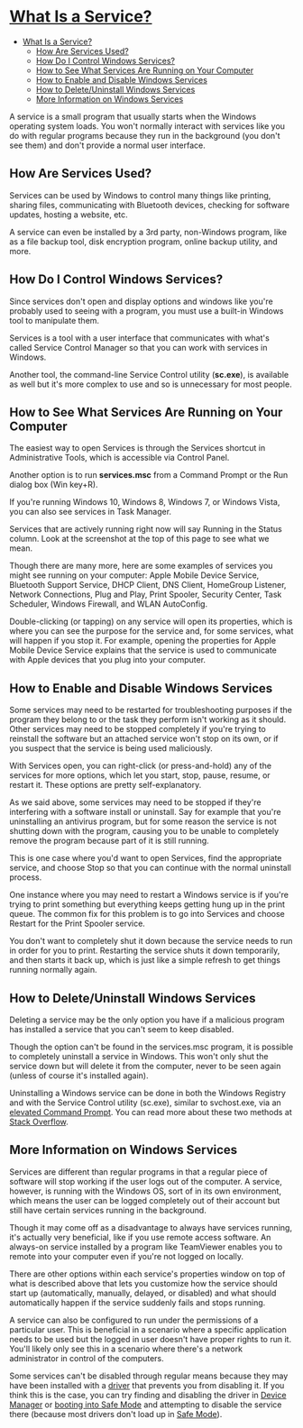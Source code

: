 # [What Is a Service?](https://www.lifewire.com/what-is-a-service-4107276)

- [What Is a Service?](#what-is-a-service)
  - [How Are Services Used?](#how-are-services-used)
  - [How Do I Control Windows Services?](#how-do-i-control-windows-services)
  - [How to See What Services Are Running on Your Computer](#how-to-see-what-services-are-running-on-your-computer)
  - [How to Enable and Disable Windows Services](#how-to-enable-and-disable-windows-services)
  - [How to Delete/Uninstall Windows Services](#how-to-deleteuninstall-windows-services)
  - [More Information on Windows Services](#more-information-on-windows-services)

A service is a small program that usually starts when the Windows operating system loads. You won't normally interact with services like you do with regular programs because they run in the background (you don't see them) and don't provide a normal user interface.

## How Are Services Used?

Services can be used by Windows to control many things like printing, sharing files, communicating with Bluetooth devices, checking for software updates, hosting a website, etc.

A service can even be installed by a 3rd party, non-Windows program, like as a file backup tool, disk encryption program, online backup utility, and more.

## How Do I Control Windows Services?

Since services don't open and display options and windows like you're probably used to seeing with a program, you must use a built-in Windows tool to manipulate them.

Services is a tool with a user interface that communicates with what's called Service Control Manager so that you can work with services in Windows.

Another tool, the command-line Service Control utility (**sc.exe**), is available as well but it's more complex to use and so is unnecessary for most people.

## How to See What Services Are Running on Your Computer

The easiest way to open Services is through the Services shortcut in Administrative Tools, which is accessible via Control Panel.

Another option is to run **services.msc** from a Command Prompt or the Run dialog box (Win key+R).

If you're running Windows 10, Windows 8, Windows 7, or Windows Vista, you can also see services in Task Manager.

Services that are actively running right now will say Running in the Status column. Look at the screenshot at the top of this page to see what we mean.

Though there are many more, here are some examples of services you might see running on your computer: Apple Mobile Device Service, Bluetooth Support Service, DHCP Client, DNS Client, HomeGroup Listener, Network Connections, Plug and Play, Print Spooler, Security Center, Task Scheduler, Windows Firewall, and WLAN AutoConfig.

Double-clicking (or tapping) on any service will open its properties, which is where you can see the purpose for the service and, for some services, what will happen if you stop it. For example, opening the properties for Apple Mobile Device Service explains that the service is used to communicate with Apple devices that you plug into your computer.

## How to Enable and Disable Windows Services

Some services may need to be restarted for troubleshooting purposes if the program they belong to or the task they perform isn't working as it should. Other services may need to be stopped completely if you're trying to reinstall the software but an attached service won't stop on its own, or if you suspect that the service is being used maliciously.

With Services open, you can right-click (or press-and-hold) any of the services for more options, which let you start, stop, pause, resume, or restart it. These options are pretty self-explanatory.

As we said above, some services may need to be stopped if they're interfering with a software install or uninstall. Say for example that you're uninstalling an antivirus program, but for some reason the service is not shutting down with the program, causing you to be unable to completely remove the program because part of it is still running.

This is one case where you'd want to open Services, find the appropriate service, and choose Stop so that you can continue with the normal uninstall process.

One instance where you may need to restart a Windows service is if you're trying to print something but everything keeps getting hung up in the print queue. The common fix for this problem is to go into Services and choose Restart for the Print Spooler service.

You don't want to completely shut it down because the service needs to run in order for you to print. Restarting the service shuts it down temporarily, and then starts it back up, which is just like a simple refresh to get things running normally again.

## How to Delete/Uninstall Windows Services 

Deleting a service may be the only option you have if a malicious program has installed a service that you can't seem to keep disabled.

Though the option can't be found in the services.msc program, it is possible to completely uninstall a service in Windows. This won't only shut the service down but will delete it from the computer, never to be seen again (unless of course it's installed again).

Uninstalling a Windows service can be done in both the Windows Registry and with the Service Control utility (sc.exe), similar to svchost.exe, via an [elevated Command Prompt](https://www.lifewire.com/how-to-open-an-elevated-command-prompt-2618088). You can read more about these two methods at [Stack Overflow](https://stackoverflow.com/questions/76074/how-can-i-delete-a-service-in-windows).

## More Information on Windows Services

Services are different than regular programs in that a regular piece of software will stop working if the user logs out of the computer. A service, however, is running with the Windows OS, sort of in its own environment, which means the user can be logged completely out of their account but still have certain services running in the background.

Though it may come off as a disadvantage to always have services running, it's actually very beneficial, like if you use remote access software. An always-on service installed by a program like TeamViewer enables you to remote into your computer even if you're not logged on locally.

There are other options within each service's properties window on top of what is described above that lets you customize how the service should start up (automatically, manually, delayed, or disabled) and what should automatically happen if the service suddenly fails and stops running.

A service can also be configured to run under the permissions of a particular user. This is beneficial in a scenario where a specific application needs to be used but the logged in user doesn't have proper rights to run it. You'll likely only see this in a scenario where there's a network administrator in control of the computers.

Some services can't be disabled through regular means because they may have been installed with a [driver](https://www.lifewire.com/what-is-a-device-driver-2625796) that prevents you from disabling it. If you think this is the case, you can try finding and disabling the driver in [Device Manager](https://www.lifewire.com/device-manager-2625860) or [booting into Safe Mode](https://www.lifewire.com/how-do-i-start-windows-in-safe-mode-2624480) and attempting to disable the service there (because most drivers don't load up in [Safe Mode](https://www.lifewire.com/safe-mode-2626018)).
